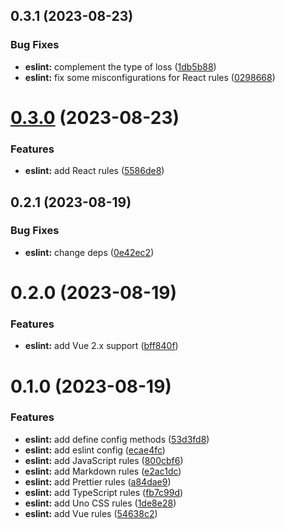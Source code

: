 ## 0.3.1 (2023-08-23)


### Bug Fixes

* **eslint:** complement the type of loss ([1db5b88](https://github.com/chengpeiquan/bassist/commit/1db5b88271fdcaf031497c48ec68a15869588d03))
* **eslint:** fix some misconfigurations for React rules ([0298668](https://github.com/chengpeiquan/bassist/commit/029866813cefa25d694d9ecacb74e2f1c1f08b37))



# [0.3.0](https://github.com/chengpeiquan/bassist/compare/eslint@0.2.1...eslint@0.3.0) (2023-08-23)


### Features

* **eslint:** add React rules ([5586de8](https://github.com/chengpeiquan/bassist/commit/5586de88c92ec2098648c86006403c90b4626d99))



## 0.2.1 (2023-08-19)


### Bug Fixes

* **eslint:** change deps ([0e42ec2](https://github.com/chengpeiquan/bassist/commit/0e42ec2248cd605405c1e1544f218384ab92f7db))



# 0.2.0 (2023-08-19)


### Features

* **eslint:** add Vue 2.x support ([bff840f](https://github.com/chengpeiquan/bassist/commit/bff840f6f7b4576859d1814c3dc65351a3a4d89e))



# 0.1.0 (2023-08-19)


### Features

* **eslint:** add define config methods ([53d3fd8](https://github.com/chengpeiquan/bassist/commit/53d3fd855af4831a1cda18ecd496a983247ac170))
* **eslint:** add eslint config ([ecae4fc](https://github.com/chengpeiquan/bassist/commit/ecae4fc16e3e7b789b2999d079b64372bb337ffc))
* **eslint:** add JavaScript rules ([800cbf6](https://github.com/chengpeiquan/bassist/commit/800cbf609a4b8248ad564753adebc6cf3bbf2262))
* **eslint:** add Markdown rules ([e2ac1dc](https://github.com/chengpeiquan/bassist/commit/e2ac1dcf709c238e45e64b3b189692074333ca42))
* **eslint:** add Prettier rules ([a84dae9](https://github.com/chengpeiquan/bassist/commit/a84dae953470f07a8aa6ee8c3b24604f1fb52cb5))
* **eslint:** add TypeScript rules ([fb7c99d](https://github.com/chengpeiquan/bassist/commit/fb7c99dfbe8b11d4579b265ba1a79a6aed4ab7b9))
* **eslint:** add Uno CSS rules ([1de8e28](https://github.com/chengpeiquan/bassist/commit/1de8e288b9771da873959e0044e1f5612a96dc37))
* **eslint:** add Vue rules ([54638c2](https://github.com/chengpeiquan/bassist/commit/54638c20f49a82ebff4b4283e774f3bd7997efe2))



